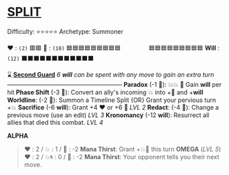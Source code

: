 # [**__SPLIT__**](<https://youtu.be/tLnea_nab4Y?si=847opF8HCkON49Nf>)
Difficulty: ⭐⭐⭐⭐⭐
Archetype: Summoner

❤️ : `(2)`   🟥🟥
🔷 : `(18)` 🟦🟦🟦🟦🟦🟦🟦🟦🟦
`        ` 🟦🟦🟦🟦🟦🟦🟦🟦🟦
__Will__ : `(12)` ⬛⬛⬛⬛⬛⬛⬛⬛⬛⬛⬛⬛

⌛ [**Second Guard**](https://cdn.discordapp.com/attachments/1056365502101979146/1168685658697642086/split.jpg?ex=6552aa56&is=65403556&hm=b10ee033f0868523d5cabd3d397b2aad817dbb7ce0f23c494989256697fd74b0&) 
*6 __will__ can be spent with any move to gain an extra turn*
———————————————————
**Paradox** (-1 🔷): 💥💥 🔀 Gain __will__ per hit
**Phase Shift** (-3 🔷): Convert an ally's incoming 💥 into +🔷 and +__will__
**Worldline**: (-2 🔷): Summon a Timeline Split {OR} Grant your pervious turn +💥
**Sacrifice** (-6 __will__): Grant +4 ❤️ or +6 🔷 *LVL 2*
**Redact**: (-4 🔷): Change a previous move (use an edit) *LVL 3*
**Kronomancy** (-12 __will__): Resurrect all allies that died this combat. *LVL 4*

**__ALPHA__** 
> ﻿❤️﻿﻿ : 2 / 💥﻿﻿﻿ : 1 / 🔷﻿﻿ ﻿: -2
> **Mana Thirst**: Grant +💥🚫 this turn
**__OMEGA__** (*LVL 5*)
> ﻿❤️﻿﻿ : 2 / 💥🌀﻿﻿﻿ : 0 / 🔷﻿﻿ ﻿: -2
> **Mana Thirst**: Your opponent tells you their next move.
